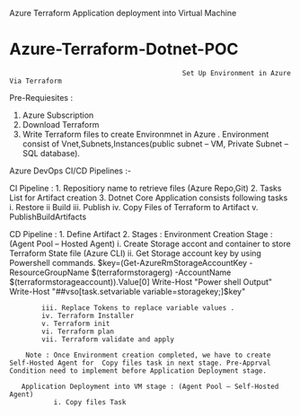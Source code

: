 
Azure Terraform Application deployment into Virtual Machine
# Azure-Terraform-Dotnet-POC

                                               Set Up Environment in Azure Via Terraform

Pre-Requiesites :
1. Azure Subscription
2. Download Terraform
3. Write Terraform files to create Environmnet in Azure . Environment consist  of Vnet,Subnets,Instances(public subnet – VM, Private Subnet – SQL database).  

Azure DevOps CI/CD Pipelines :-

CI Pipeline :
	1. Repositiory name to retrieve files (Azure Repo,Git)
	2. Tasks List for Artifact creation
	3. Dotnet Core Application consists following tasks
	i.    Restore
	ii    Build
	iii.  Publish
	iv.  Copy Files of Terraform to Artifact
	v.   PublishBuildArtifacts

CD Pipeline : 
	1. Define Artifact
	2. Stages :
	    Environment Creation Stage : (Agent Pool – Hosted Agent) 
			i. Create Storage accont and container to store Terraform State file (Azure CLI)
			ii. Get Storage account key by using Powershell commands.
				$key=(Get-AzureRmStorageAccountKey -ResourceGroupName 
				$(terraformstoragerg) -AccountName $(terraformstorageaccount)).Value[0]
				Write-Host "Power shell Output"
				Write-Host "##vso[task.setvariable variable=storagekey;]$key"
			 
			iii. Replace Tokens to replace variable values .
			iv. Terraform Installer
			v. Terraform init
			vi. Terraform plan
			vii. Terraform validate and apply
	    
		Note : Once Environment creation completed, we have to create Self-Hosted Agent for  Copy files task in next stage. Pre-Apprval Condition need to implement before Application Deployment stage.
	   
	   Application Deployment into VM stage : (Agent Pool – Self-Hosted Agent)
		       i. Copy files Task 